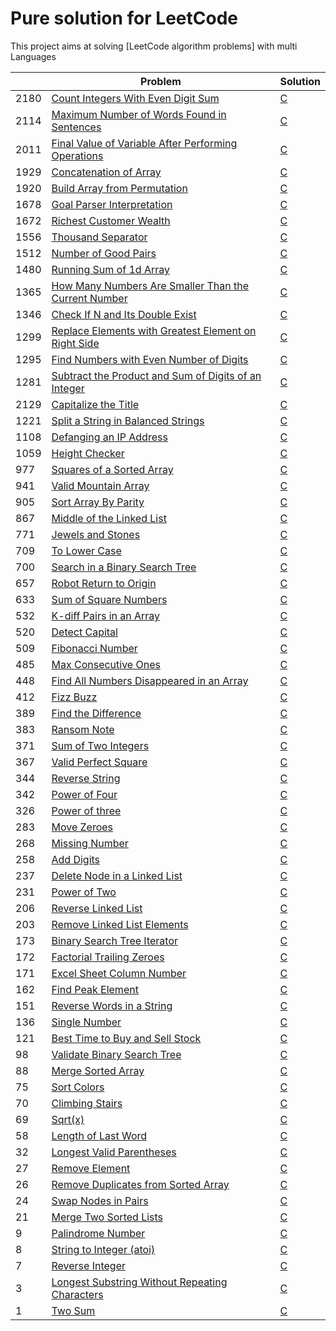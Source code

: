 Pure solution for LeetCode
============================

This project aims at solving [LeetCode algorithm problems] with multi Languages 

|     | Problem                                                      | Solution          |
| --- | ------------------------------------------------------------ | ----------------- |
|2180 | [Count Integers With Even Digit Sum]   | [C](https://github.com/Mounadi05/leetcode/blob/main/2180-count-integers-with-even-digit-sum/2180-count-integers-with-even-digit-sum.c)|
|2114 | [Maximum Number of Words Found in Sentences]   		     | [C](https://github.com/Mounadi05/leetcode/blob/main/2114_Maximum_Number_of_Words_Found_in_Sentences/2114.c)|
|2011 | [Final Value of Variable After Performing Operations]        | [C](https://github.com/Mounadi05/leetcode/blob/main/2011_Final_Value_of_Variable_After_Performing_Operations/2011.c)|
|1929 | [Concatenation of Array]     | [C](https://github.com/Mounadi05/leetcode/blob/main/1929-concatenation-of-array/1929-concatenation-of-array.c)|
|1920 | [Build Array from Permutation]          		     | [C](https://github.com/Mounadi05/leetcode/blob/main/1920_Build_Array_from_Permutation/1920.c)|
|1678 | [Goal Parser Interpretation]     			     | [C](https://github.com/Mounadi05/leetcode/blob/main/1678_Goal_Parser_Interpretation/1678.c)|
|1672 | [Richest Customer Wealth]    | [C](https://github.com/Mounadi05/leetcode/blob/main/1672-richest-customer-wealth/1672-richest-customer-wealth.c)|
|1556 | [Thousand Separator]                                         | [C](https://github.com/Mounadi05/leetcode/blob/main/1556_Thousand_Separator/1556.c)  |
|1512 | [Number of Good Pairs]             			     | [C](https://github.com/Mounadi05/leetcode/blob/main/1512_Number_of_Good_Pairs/1512.c)|
|1480 | [Running Sum of 1d Array]             			     | [C](https://github.com/Mounadi05/leetcode/blob/main/1480_Running_Sum_of_1d_Array/1480.c)|
|1365 | [How Many Numbers Are Smaller Than the Current Number] 	     | [C](https://github.com/Mounadi05/leetcode/blob/main/1365_How_Many_Numbers_Are_Smaller_Than_the_Current_Number/1365.c)|
|1346 | [Check If N and Its Double Exist]        		     | [C](https://github.com/Mounadi05/leetcode/blob/main/1346_Check_If_N_and_Its_Double_Exist/1346.c)|
|1299 | [Replace Elements with Greatest Element on Right Side] 	     | [C](https://github.com/Mounadi05/leetcode/blob/main/1299_Replace_Elements_with_Greatest_Element_on_Right_Side/1299.c)|
|1295 | [Find Numbers with Even Number of Digits]             	     | [C](https://github.com/Mounadi05/leetcode/blob/main/1295_Find_Numbers_with_Even_Number_of_Digits/1295.c)|
|1281 | [Subtract the Product and Sum of Digits of an Integer]       | [C](https://github.com/Mounadi05/leetcode/blob/main/1281-subtract-the-product-and-sum-of-digits-of-an-integer/1281-subtract-the-product-and-sum-of-digits-of-an-integer.c)|
|2129 | [Capitalize the Title]             			     | [C](https://github.com/Mounadi05/leetcode/blob/main/2129_Capitalize_the_Title/2129.c)|
|1221 | [Split a String in Balanced Strings]          		     | [C](https://github.com/Mounadi05/leetcode/blob/main/1221_Split_a_String_in_Balanced_Strings/1221.c)|
|1108 | [Defanging an IP Address]       			     | [C](https://github.com/Mounadi05/leetcode/blob/main/1108_Defanging_an_IP_Address/1108.c)|
|1059 | [Height Checker]         				     | [C](https://github.com/Mounadi05/leetcode/blob/main/1059_Height_Checker/1059.c)|
| 977 | [Squares of a Sorted Array]             		     | [C](https://github.com/Mounadi05/leetcode/blob/main/977_Squares_of_a_Sorted_Array/977.c)|
| 941 | [Valid Mountain Array]             			     | [C](https://github.com/Mounadi05/leetcode/blob/main/941_Valid_Mountain_Array/941.c)|
| 905 | [Sort Array By Parity]           			     | [C](https://github.com/Mounadi05/leetcode/blob/main/905_Sort_Array_By_Parity/905.c)|
| 867 | [Middle of the Linked List]                                  | [C](https://github.com/Mounadi05/leetcode/blob/main/876_Middle_of_the_Linked_List/876.c)  |
| 771 | [Jewels and Stones]            				     | [C](https://github.com/Mounadi05/leetcode/blob/main/771_Jewels_and_Stones/771.c)|
| 709 | [To Lower Case] | [C](https://github.com/Mounadi05/leetcode/blob/main/709_To_Lower_Case/709.c)|
| 700 | [Search in a Binary Search Tree]     | [C](https://github.com/Mounadi05/leetcode/tree/main/700-search-in-a-binary-search-tree)|
| 657 | [Robot Return to Origin]        			     | [C](https://github.com/Mounadi05/leetcode/blob/main/657_Robot_Return_to_Origin/657.c)|
| 633 | [Sum of Square Numbers    ]                                  | [C](https://github.com/Mounadi05/leetcode/blob/main/633_Sum_of_Square_Numbers/633.c)  |
| 532 | [K-diff Pairs in an Array]         			     | [C](https://github.com/Mounadi05/leetcode/blob/main/532_K-diff_Pairs_in_an_Array/532.c)|
| 520 | [Detect Capital]             				     | [C](https://github.com/Mounadi05/leetcode/blob/main/520_Detect_Capital/520.c)|
| 509 | [Fibonacci Number]             				     | [C](https://github.com/Mounadi05/leetcode/blob/main/509_Fibonacci_Number/509.c)|
| 485 | [Max Consecutive Ones]         				     | [C](https://github.com/Mounadi05/leetcode/blob/main/485_Max_Consecutive_Ones/485.c)|
| 448 | [Find All Numbers Disappeared in an Array]      	     | [C](https://github.com/Mounadi05/leetcode/blob/main/448_Find_All_Numbers_Disappeared_in_an_Array/448.c)|
| 412 | [Fizz Buzz]             					     | [C](https://github.com/Mounadi05/leetcode/blob/main/412-fizz-buzz/412-fizz-buzz.c)|
| 389 | [Find the Difference ]                                       | [C](https://github.com/Mounadi05/leetcode/blob/main/389_Find_the_Difference/389.c)  |
| 383  | [Ransom Note]             | [C](https://github.com/Mounadi05/leetcode/blob/746f4b8982945ca2aabd9027256b976cc7a553b0/383-ransom-note/383-ransom-note.c)|
| 371 | [Sum of Two Integers]             | [C](https://github.com/Mounadi05/leetcode/blob/746f4b8982945ca2aabd9027256b976cc7a553b0/371-sum-of-two-integers/371-sum-of-two-integers.c)|
| 367 | [Valid Perfect Square]                                       | [C](https://github.com/Mounadi05/leetcode/blob/main/367-valid-perfect-square/367-valid-perfect-square.c)        |
| 344 | [Reverse String]                                             | [C](https://github.com/Mounadi05/leetcode/blob/main/344-reverse-string/344-reverse-string.c)        |
| 342 | [Power of Four]                                              | [C](https://github.com/Mounadi05/leetcode/blob/main/342_Power_of_Four/324.c)|
| 326 | [Power of three]                                             | [C](https://github.com/Mounadi05/leetcode/tree/main/326_Power_of_Three/326.c)      |
| 283 | [Move Zeroes]             				     | [C](https://github.com/Mounadi05/leetcode/blob/main/283-move-zeroes/283-move-zeroes.c)|
| 268 | [Missing Number]                                             | [C](https://github.com/Mounadi05/leetcode/tree/main/268_Missing_Number/268.c)      |
| 258 | [Add Digits]           					     | [C](https://github.com/Mounadi05/leetcode/blob/main/258_Add_Digits/258.c)|
| 237 | [Delete Node in a Linked List]        			     | [C](https://github.com/Mounadi05/leetcode/blob/main/237_Delete_Node_in_a_Linked_List/237.c)|
| 231 | [Power of Two]                                               | [C](https://github.com/Mounadi05/leetcode/blob/main/231_Power_of_Two/231.c) 	       |
| 206 | [Reverse Linked List]                                        | [C](https://github.com/Mounadi05/leetcode/blob/main/206_Reverse_Linked_List/206.c)  |
| 203 | [Remove Linked List Elements]             		     | [C](https://github.com/Mounadi05/leetcode/blob/main/203_Remove_Linked_List_Elements/203.c)|
| 173 | [Binary Search Tree Iterator]      | [C](https://github.com/Mounadi05/leetcode/blob/main/173-binary-search-tree-iterator/173-binary-search-tree-iterator.c)|
| 172 | [Factorial Trailing Zeroes]                                  | [C](https://github.com/Mounadi05/leetcode/blob/main/172_Factorial_Trailing_Zeroes/172.c)   |
| 171 | [Excel Sheet Column Number]          			     | [C](https://github.com/Mounadi05/leetcode/blob/main/171_Excel_Sheet_Column_Number/171.c)|
| 162 | [Find Peak Element]          				     | [C](https://github.com/Mounadi05/leetcode/blob/main/162_Find_Peak_Element/162.c)|
| 151   | [Reverse Words in a String]        | [C](https://github.com/Mounadi05/leetcode/blob/main/151-reverse-words-in-a-string/151-reverse-words-in-a-string.c)|
| 136 | [Single Number]                          | [C](https://github.com/Mounadi05/leetcode/blob/main/136_Single_Number/136.c)   |
| 121 | [Best Time to Buy and Sell Stock]      | [C](https://github.com/Mounadi05/leetcode/blob/main/121_Best_Time_to_Buy_and_Sell_Stock/121.c)|
| 98  | [Validate Binary Search Tree]   | [C](https://github.com/Mounadi05/leetcode/blob/main/98-validate-binary-search-tree/98-validate-binary-search-tree.c)|
| 88  | [Merge Sorted Array]             			     | [C](https://github.com/Mounadi05/leetcode/blob/main/88_Merge_Sorted_Array/88.c)|
| 75  | [Sort Colors]             			             | [C](https://github.com/Mounadi05/leetcode/blob/main/75_Sort_Colors/75.c)|
| 70  | [Climbing Stairs]             					     | [C](https://github.com/Mounadi05/leetcode/blob/main/70-climbing-stairs/70-climbing-stairs.c)|
| 69  | [Sqrt(x)]                               | [C](https://github.com/Mounadi05/leetcode/blob/main/69-sqrtx/69-sqrtx.c)	 		|
| 58  | [Length of Last Word]                       | [C](https://github.com/Mounadi05/leetcode/blob/main/58_Length_of_Last_Word/58.c)	|
| 32   | [Longest Valid Parentheses]| [C](https://github.com/Mounadi05/leetcode/blob/main/32-longest-valid-parentheses/32-longest-valid-parentheses.c)|
| 27  | [Remove Element]             				     | [C](https://github.com/Mounadi05/leetcode/blob/main/27_Remove_Element/27.c)|
| 26  | [Remove Duplicates from Sorted Array]          | [C](https://github.com/Mounadi05/leetcode/blob/main/26_Remove_Duplicates_from_Sorted_Array/26.c)|
| 24  | [Swap Nodes in Pairs]             	 | [C](https://github.com/Mounadi05/leetcode/blob/main/24-swap-nodes-in-pairs/24-swap-nodes-in-pairs.c)|
| 21  | [Merge Two Sorted Lists]                                     | [C](https://github.com/Mounadi05/leetcode/blob/main/21_Merge_Two_Sorted_Lists/21.c)	 |
| 9   | [Palindrome Number]                                          | [C](https://github.com/Mounadi05/leetcode/blob/main/9_Palindrome_Number/9.c)      	 |
| 8   | [String to Integer (atoi)]                                   | [C](https://github.com/Mounadi05/leetcode/blob/main/8_String_to_Integer(atoi))  	 |
| 7   | [Reverse Integer]                                            | [C](https://github.com/Mounadi05/leetcode/blob/main/7_Reverse_Integer/7.c)        |
| 3   | [Longest Substring Without Repeating Characters]      | [C](https://github.com/Mounadi05/leetcode/blob/main/3_Longest_Substring_Without_Repeating_Characters/3.c)|
| 1   | [Two Sum]             					     | [C](https://github.com/Mounadi05/leetcode/blob/main/1_Two_Sum/1.c)|







[Valid Perfect Square]:https://leetcode.com/problems/valid-perfect-square/                                       
[Power of Four]:https://leetcode.com/problems/power-of-four/
[Power of three]:https://leetcode.com/problems/power-of-three/
[Power of Two]:https://leetcode.com/problems/power-of-two/
[Factorial Trailing Zeroes]:https://leetcode.com/problems/factorial-trailing-zeroes/
[Sqrt(x)]:https://github.com/Mounadi05/leetcode/blob/main/69-sqrtx/README.md
[Length of Last Word]: https://leetcode.com/problems/length-of-last-word/
[Palindrome Number]: https://leetcode.com/problems/palindrome-number/
[String to Integer (atoi)]: https://leetcode.com/problems/string-to-integer-atoi/
[Reverse Integer]: https://leetcode.com/problems/reverse-integer/
[Longest Substring Without Repeating Characters]: https://leetcode.com/problems/longest-substring-without-repeating-characters/
[Middle of the Linked List]:https://leetcode.com/problems/middle-of-the-linked-list/
[Merge Two Sorted Lists]:https://leetcode.com/problems/merge-two-sorted-lists/
[Single Number]:https://leetcode.com/problems/single-number/
[Reverse Linked List]:https://leetcode.com/problems/reverse-linked-list/
[Missing Number]:https://leetcode.com/problems/missing-number/
[Reverse String]:https://github.com/Mounadi05/leetcode/blob/main/344-reverse-string/README.md
[Thousand Separator]:https://leetcode.com/problems/thousand-separator/
[Sum of Square Numbers]:https://leetcode.com/problems/sum-of-square-numbers/
[Find the Difference]:https://leetcode.com/problems/find-the-difference/
[Remove Duplicates from Sorted Array]:https://leetcode.com/problems/remove-duplicates-from-sorted-array/
[Two Sum]:https://leetcode.com/problems/two-sum/
[Remove Element]:https://leetcode.com/problems/remove-element/
[Sort Colors]:https://leetcode.com/problems/sort-colors/
[Merge Sorted Array]:https://leetcode.com/problems/merge-sorted-array/
[Best Time to Buy and Sell Stock]:https://leetcode.com/problems/best-time-to-buy-and-sell-stock/
[Remove Linked List Elements]:https://leetcode.com/problems/remove-linked-list-elements/
[Excel Sheet Column Number]:https://leetcode.com/problems/excel-sheet-column-number/
[Find Peak Element]:https://leetcode.com/problems/find-peak-element/
[Move Zeroes]:https://github.com/Mounadi05/leetcode/blob/main/283-move-zeroes/README.md
[Add Digits]:https://leetcode.com/problems/add-digits/
[Delete Node in a Linked List]:https://leetcode.com/problems/delete-node-in-a-linked-list/
[Detect Capital]:https://leetcode.com/problems/detect-capital/
[Max Consecutive Ones]:https://leetcode.com/problems/max-consecutive-ones/
[Find All Numbers Disappeared in an Array]:https://leetcode.com/problems/find-all-numbers-disappeared-in-an-array/
[To Lower Case]:https://leetcode.com/problems/to-lower-case/
[Robot Return to Origin]:https://leetcode.com/problems/robot-return-to-origin/
[K-diff Pairs in an Array]:https://leetcode.com/problems/k-diff-pairs-in-an-array/
[Squares of a Sorted Array]:https://leetcode.com/problems/squares-of-a-sorted-array/
[Fibonacci Number]:https://leetcode.com/problems/fibonacci-number/
[Valid Mountain Array]:https://leetcode.com/problems/valid-mountain-array/ 
[Sort Array By Parity]:https://leetcode.com/problems/sort-array-by-parity/
[Jewels and Stones]:https://leetcode.com/problems/jewels-and-stones/
[Split a String in Balanced Strings]:https://leetcode.com/problems/split-a-string-in-balanced-strings/
[Replace Elements with Greatest Element on Right Side]:https://leetcode.com/problems/replace-elements-with-greatest-element-on-right-side/
[Defanging an IP Address]:https://leetcode.com/problems/defanging-an-ip-address/
[Height Checker]:https://leetcode.com/problems/height-checker/
[Duplicate Zeros]:https://leetcode.com/problems/duplicate-zeros/
[Subtract the Product and Sum of Digits of an Integer]:https://github.com/Mounadi05/leetcode/blob/main/1281-subtract-the-product-and-sum-of-digits-of-an-integer/README.md
[Find Numbers with Even Number of Digits]:https://leetcode.com/problems/find-numbers-with-even-number-of-digits/ 
[Richest Customer Wealth]:https://github.com/Mounadi05/leetcode/blob/main/1672-richest-customer-wealth/README.md/
[Running Sum of 1d Array]:https://leetcode.com/problems/running-sum-of-1d-array/ 
[Number of Good Pairs]:https://leetcode.com/problems/number-of-good-pairs/
[Check If N and Its Double Exist]:https://leetcode.com/problems/check-if-n-and-its-double-exist/
[How Many Numbers Are Smaller Than the Current Number]:https://leetcode.com/problems/how-many-numbers-are-smaller-than-the-current-number/
[Goal Parser Interpretation]:https://leetcode.com/problems/goal-parser-interpretation/
[Build Array from Permutation]:https://leetcode.com/problems/build-array-from-permutation/ 
[Capitalize the Title]:https://leetcode.com/problems/capitalize-the-title/
[Maximum Number of Words Found in Sentences]:https://leetcode.com/problems/maximum-number-of-words-found-in-sentences/
[Final Value of Variable After Performing Operations]:https://leetcode.com/problems/final-value-of-variable-after-performing-operations/
[Concatenation of Array]:https://github.com/Mounadi05/leetcode/blob/main/1929-concatenation-of-array/README.md
[Search in a Binary Search Tree]:https://github.com/Mounadi05/leetcode/tree/main/700-search-in-a-binary-search-tree
[Swap Nodes in Pairs]:https://github.com/Mounadi05/leetcode/blob/main/24-swap-nodes-in-pairs/README.md
[Climbing Stairs]:https://github.com/Mounadi05/leetcode/blob/main/70-climbing-stairs/README.md
[Fizz Buzz]:https://github.com/Mounadi05/leetcode/blob/main/412-fizz-buzz/README.md
[Count Integers With Even Digit Sum]:https://github.com/Mounadi05/leetcode/blob/main/2180-count-integers-with-even-digit-sum/README.md
[Reverse Words in a String]:https://github.com/Mounadi05/leetcode/blob/main/151-reverse-words-in-a-string/README.md
[Validate Binary Search Tree]:https://github.com/Mounadi05/leetcode/blob/main/98-validate-binary-search-tree/README.md
[Binary Search Tree Iterator]:https://github.com/Mounadi05/leetcode/blob/main/173-binary-search-tree-iterator/README.md
[Longest Valid Parentheses]:https://github.com/Mounadi05/leetcode/blob/main/32-longest-valid-parentheses/README.md
[Sum of Two Integers]:https://github.com/Mounadi05/leetcode/blob/746f4b8982945ca2aabd9027256b976cc7a553b0/371-sum-of-two-integers/README.md
[Ransom Note]:https://github.com/Mounadi05/leetcode/blob/746f4b8982945ca2aabd9027256b976cc7a553b0/383-ransom-note/README.md
